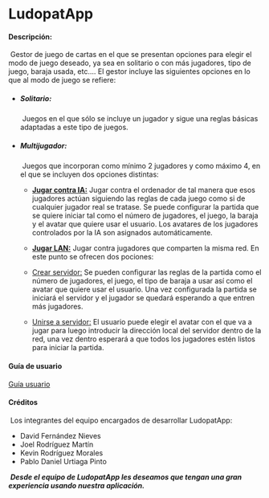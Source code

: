 # LudopatApp



#### Descripción:

​			Gestor de juego de cartas en el que se presentan opciones para elegir el modo de juego deseado,  ya sea en solitario o con más jugadores, tipo de juego, baraja usada, etc.... El gestor incluye las siguientes opciones en lo que al modo de juego se refiere:



- ##### Solitario:

  ​		Juegos en el que sólo se incluye un jugador y sigue una reglas básicas adaptadas a este tipo de juegos.

  

- ##### Multijugador:

  ​		Juegos que incorporan como mínimo 2 jugadores y como máximo 4, en el que se incluyen dos opciones distintas:

  - **<u>Jugar contra IA:</u>** Jugar contra el ordenador de tal manera que esos jugadores actúan siguiendo las reglas de cada juego como si de cualquier jugador real se tratase. Se puede configurar la partida que se quiere iniciar tal como el número de jugadores, el juego, la baraja y el avatar que quiere usar el usuario. Los avatares de los jugadores controlados por la IA son asignados automáticamente.

    

  -  **<u>Jugar LAN:</u>** Jugar contra jugadores que comparten la misma red. En este punto se ofrecen dos pociones:

    - <u>Crear servidor:</u> Se pueden configurar las reglas de la partida como el número de jugadores, el juego, el tipo de baraja a usar así como el avatar que quiere usar el usuario. Una vez configurada la partida se iniciará el servidor y el jugador se quedará esperando a que entren más jugadores.
  - <u>Unirse a servidor:</u> El usuario puede elegir el avatar con el que va a jugar para luego introducir la dirección local del servidor dentro de la red, una vez dentro esperará a que todos los jugadores estén listos para iniciar la partida.



#### Guía de usuario

[Guía usuario](/blob/master/docs/userGuide.md)

#### Créditos

​		Los integrantes del equipo encargados de desarrollar LudopatApp:

- David Fernández Nieves
- Joel Rodríguez Martín
- Kevin Rodríguez Morales
- Pablo Daniel Urtiaga Pinto



​	***Desde el equipo de LudopatApp les deseamos que tengan una gran experiencia usando nuestra aplicación.***
